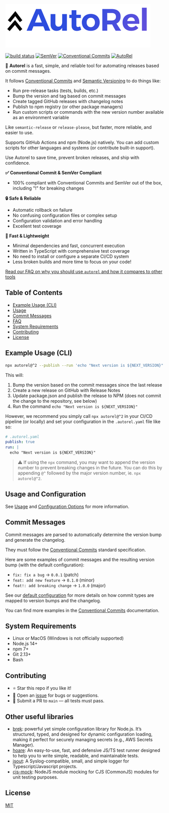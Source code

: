 <picture>
    <source srcset="docs/autorel-logo-light-smol.svg" media="(prefers-color-scheme: light)">
    <source srcset="docs/autorel-logo-dark-smol.svg" media="(prefers-color-scheme: dark)">
    <img src="docs/autorel-logo-light-smol.svg" alt="Logo">
</picture> 

[![build status](https://github.com/mhweiner/autorel/actions/workflows/release.yml/badge.svg)](https://github.com/mhweiner/autorel/actions)
[![SemVer](https://img.shields.io/badge/SemVer-2.0.0-blue)]()
[![Conventional Commits](https://img.shields.io/badge/Conventional%20Commits-1.0.0-yellow.svg)](https://conventionalcommits.org)
[![AutoRel](https://img.shields.io/badge/AutoRel-1bd499)](https://github.com/mhweiner/autorel)

🚀 **Autorel** is a fast, simple, and reliable tool for automating releases based on commit messages.

It follows [Conventional Commits](https://www.conventionalcommits.org/en/v1.0.0/) and [Semantic Versioning](https://semver.org/) to do things like:

- Run pre-release tasks (tests, builds, etc.)
- Bump the version and tag based on commit messages
- Create tagged GitHub releases with changelog notes
- Publish to npm registry (or other package managers)
- Run custom scripts or commands with the new version number available as an environment variable

Like `semantic-release` or `release-please`, but faster, more reliable, and easier to use.

Supports GitHub Actions and npm (Node.js) natively. You can add custom scripts for other languages and systems (or contribute built-in support).

Use Autorel to save time, prevent broken releases, and ship with confidence.

**✅ Conventional Commit & SemVer Compliant** 
- 100% compliant with Conventional Commits and SemVer out of the box, including "!" for breaking changes

**🔒 Safe & Reliable**
- Automatic rollback on failure
- No confusing configuration files or complex setup
- Configuration validation and error handling
- Excellent test coverage

**🚀 Fast & Lightweight**
- Minimal dependencies and fast, concurrent execution
- Written in TypeScript with comprehensive test coverage
- No need to install or configure a separate CI/CD system
- Less broken builds and more time to focus on your code!

[Read our FAQ on why you should use `autorel` and how it compares to other tools](docs/faq.md)

## Table of Contents

- [Example Usage (CLI)](#example-usage-cli)
- [Usage](/docs/usage.md)
- [Commit Messages](#commit-messages)
- [FAQ](docs/faq.md)
- [System Requirements](#system-requirements)
- [Contributing](#contributing)
- [License](#license)

## Example Usage (CLI)

```bash
npx autorel@^2 --publish --run 'echo "Next version is ${NEXT_VERSION}"'
```

This will:

1. Bump the version based on the commit messages since the last release
2. Create a new release on GitHub with Release Notes
3. Update package.json and publish the release to NPM (does not commit the change to the repository, see below)
4. Run the command `echo "Next version is ${NEXT_VERSION}"`

However, we recommend you simply call `npx autorel@^2` in your CI/CD pipeline (or locally) and set your configuration in the `.autorel.yaml` file like so:

```yaml
# .autorel.yaml
publish: true
run: |
  echo "Next version is ${NEXT_VERSION}"
```

> ⚠️ If using the `npx` command, you may want to append the version number to prevent breaking changes in the future. You can do this by appending `@^` followed by the major version number, ie. `npx autorel@^2`.

## Usage and Configuration

See [Usage](/docs/usage.md) and [Configuration Options](/docs/configuration-options.md) for more information.

## Commit Messages

Commit messages are parsed to automatically determine the version bump and generate the changelog.

They must follow the [Conventional Commits](https://www.conventionalcommits.org/en/v1.0.0/) standard specification.

Here are some examples of commit messages and the resulting version bump (with the default configuration):

- `fix: fix a bug` -> `0.0.1` (patch)
- `feat: add new feature` -> `0.1.0` (minor)
- `feat!: add breaking change` -> `1.0.0` (major)

See our [default configuration](/src/defaults.ts) for more details on how commit types are mapped to version bumps and the changelog.

You can find more examples in the [Conventional Commits](https://www.conventionalcommits.org/en/v1.0.0/) documentation.

## System Requirements

- Linux or MacOS (Windows is not officially supported)
- Node.js 14+
- npm 7+
- Git 2.13+
- Bash

## Contributing

- ⭐ Star this repo if you like it!
- 🐛 Open an [issue](https://github.com/mhweiner/autorel/issues) for bugs or suggestions.
- 🤝 Submit a PR to `main` — all tests must pass.

## Other useful libraries

- [brek](https://github.com/mhweiner/brek): powerful yet simple configuration library for Node.js. It’s structured, typed, and designed for dynamic configuration loading, making it perfect for securely managing secrets (e.g., AWS Secrets Manager).
- [hoare](https://github.com/mhweiner/hoare): An easy-to-use, fast, and defensive JS/TS test runner designed to help you to write simple, readable, and maintainable tests.
- [jsout](https://github.com/mhweiner/jsout): A Syslog-compatible, small, and simple logger for Typescript/Javascript projects.
- [cjs-mock](https://github.com/mhweiner/cjs-mock): NodeJS module mocking for CJS (CommonJS) modules for unit testing purposes.

## License

[MIT](LICENSE)
